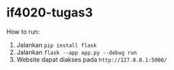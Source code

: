 # if4020-tugas3

How to run:
1. Jalankan `pip install flask`
2. Jalankan `flask --app app.py --debug run`
3. Website dapat diakses pada `http://127.0.0.1:5000/`